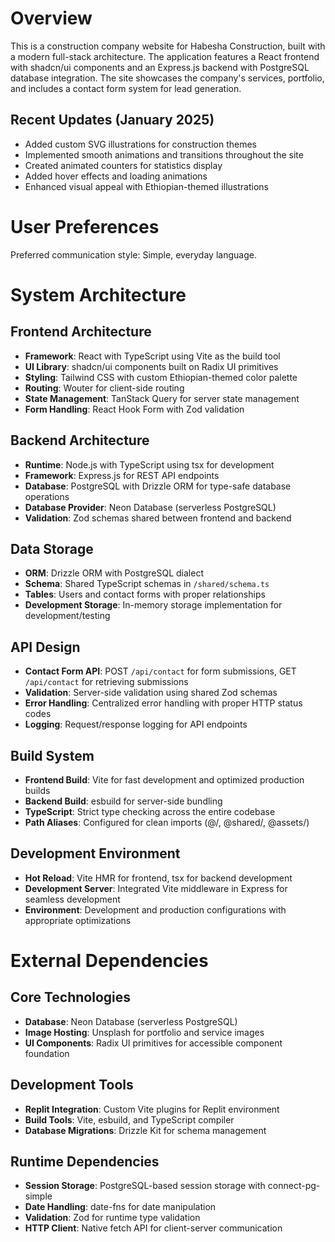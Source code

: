 # Overview

This is a construction company website for Habesha Construction, built with a modern full-stack architecture. The application features a React frontend with shadcn/ui components and an Express.js backend with PostgreSQL database integration. The site showcases the company's services, portfolio, and includes a contact form system for lead generation.

## Recent Updates (January 2025)
- Added custom SVG illustrations for construction themes
- Implemented smooth animations and transitions throughout the site
- Created animated counters for statistics display
- Added hover effects and loading animations
- Enhanced visual appeal with Ethiopian-themed illustrations

# User Preferences

Preferred communication style: Simple, everyday language.

# System Architecture

## Frontend Architecture
- **Framework**: React with TypeScript using Vite as the build tool
- **UI Library**: shadcn/ui components built on Radix UI primitives
- **Styling**: Tailwind CSS with custom Ethiopian-themed color palette
- **Routing**: Wouter for client-side routing
- **State Management**: TanStack Query for server state management
- **Form Handling**: React Hook Form with Zod validation

## Backend Architecture
- **Runtime**: Node.js with TypeScript using tsx for development
- **Framework**: Express.js for REST API endpoints
- **Database**: PostgreSQL with Drizzle ORM for type-safe database operations
- **Database Provider**: Neon Database (serverless PostgreSQL)
- **Validation**: Zod schemas shared between frontend and backend

## Data Storage
- **ORM**: Drizzle ORM with PostgreSQL dialect
- **Schema**: Shared TypeScript schemas in `/shared/schema.ts`
- **Tables**: Users and contact forms with proper relationships
- **Development Storage**: In-memory storage implementation for development/testing

## API Design
- **Contact Form API**: POST `/api/contact` for form submissions, GET `/api/contact` for retrieving submissions
- **Validation**: Server-side validation using shared Zod schemas
- **Error Handling**: Centralized error handling with proper HTTP status codes
- **Logging**: Request/response logging for API endpoints

## Build System
- **Frontend Build**: Vite for fast development and optimized production builds
- **Backend Build**: esbuild for server-side bundling
- **TypeScript**: Strict type checking across the entire codebase
- **Path Aliases**: Configured for clean imports (@/, @shared/, @assets/)

## Development Environment
- **Hot Reload**: Vite HMR for frontend, tsx for backend development
- **Development Server**: Integrated Vite middleware in Express for seamless development
- **Environment**: Development and production configurations with appropriate optimizations

# External Dependencies

## Core Technologies
- **Database**: Neon Database (serverless PostgreSQL)
- **Image Hosting**: Unsplash for portfolio and service images
- **UI Components**: Radix UI primitives for accessible component foundation

## Development Tools
- **Replit Integration**: Custom Vite plugins for Replit environment
- **Build Tools**: Vite, esbuild, and TypeScript compiler
- **Database Migrations**: Drizzle Kit for schema management

## Runtime Dependencies
- **Session Storage**: PostgreSQL-based session storage with connect-pg-simple
- **Date Handling**: date-fns for date manipulation
- **Validation**: Zod for runtime type validation
- **HTTP Client**: Native fetch API for client-server communication
